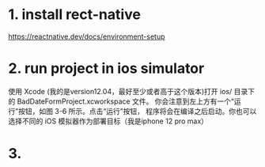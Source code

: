 # 1. install rect-native
https://reactnative.dev/docs/environment-setup

# 2. run project in ios simulator
使用 Xcode (我的是version12.04，最好至少或者高于这个版本)打开
 ios/ 目录下的 BadDateFormProject.xcworkspace 文件。
你会注意到左上方有一个“运行”按钮，如图 3-6 所示。点击“运行”按钮，
程序将会在编译之后启动。你也可以选择不同的 iOS 模拟器作为部署目标（我是iphone 12 pro max）

# 3.
